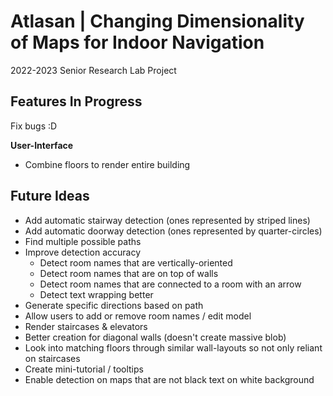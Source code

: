 # Atlasan | Changing Dimensionality of Maps for Indoor Navigation

2022-2023 Senior Research Lab Project

## Features In Progress

Fix bugs :D

**User-Interface**
* Combine floors to render entire building

## Future Ideas
* Add automatic stairway detection (ones represented by striped lines)
* Add automatic doorway detection (ones represented by quarter-circles)
* Find multiple possible paths
* Improve detection accuracy
    * Detect room names that are vertically-oriented
    * Detect room names that are on top of walls
    * Detect room names that are connected to a room with an arrow
    * Detect text wrapping better
* Generate specific directions based on path
* Allow users to add or remove room names / edit model
* Render staircases & elevators 
* Better creation for diagonal walls (doesn't create massive blob)
* Look into matching floors through similar wall-layouts so not only reliant on staircases
* Create mini-tutorial / tooltips
* Enable detection on maps that are not black text on white background